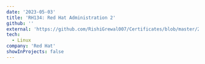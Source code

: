 ```yaml
---
date: '2023-05-03'
title: 'RH134: Red Hat Administration 2'
github: ''
external: 'https://github.com/RishiGrewal007/Certificates/blob/master/2023_05_03_RH134-8.2.pdf'
tech:
  - Linux
company: 'Red Hat'
showInProjects: false
---
```



